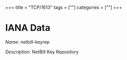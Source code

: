 +++
title = "TCP/1613"
tags = [""]
categories = [""]
+++

# IANA Data

_Name:_ netbill-keyrep

_Description:_ NetBill Key Repository

